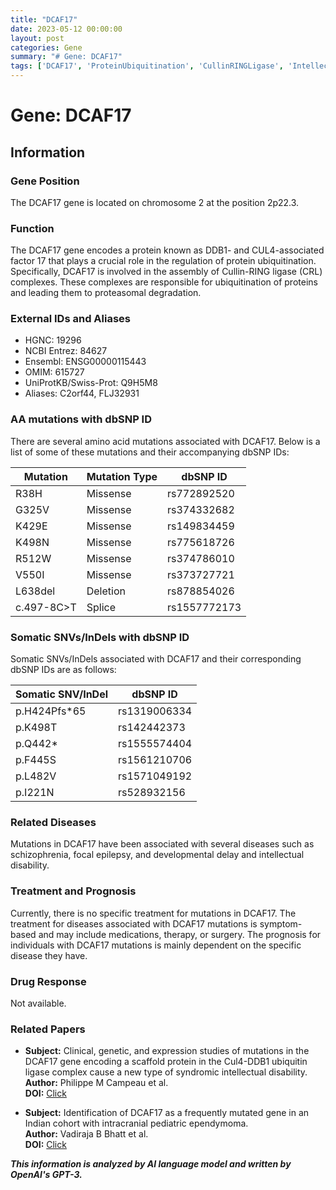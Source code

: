 ```yaml
---
title: "DCAF17"
date: 2023-05-12 00:00:00
layout: post
categories: Gene
summary: "# Gene: DCAF17"
tags: ['DCAF17', 'ProteinUbiquitination', 'CullinRINGLigase', 'IntellectualDisability', 'Schizophrenia', 'Epilepsy', 'SomaticMutations', 'Ependymoma']
---
```


# Gene: DCAF17

## Information

### Gene Position
The DCAF17 gene is located on chromosome 2 at the position 2p22.3.

### Function
The DCAF17 gene encodes a protein known as DDB1- and CUL4-associated factor 17 that plays a crucial role in the regulation of protein ubiquitination. Specifically, DCAF17 is involved in the assembly of Cullin-RING ligase (CRL) complexes. These complexes are responsible for ubiquitination of proteins and leading them to proteasomal degradation.

### External IDs and Aliases
- HGNC: 19296
- NCBI Entrez: 84627
- Ensembl: ENSG00000115443
- OMIM: 615727
- UniProtKB/Swiss-Prot: Q9H5M8
- Aliases: C2orf44, FLJ32931

### AA mutations with dbSNP ID
There are several amino acid mutations associated with DCAF17. Below is a list of some of these mutations and their accompanying dbSNP IDs:

| Mutation    | Mutation Type | dbSNP ID     |
|-------------|---------------|--------------|
| R38H        | Missense      | rs772892520  |
| G325V       | Missense      | rs374332682  |
| K429E       | Missense      | rs149834459  |
| K498N       | Missense      | rs775618726  |
| R512W       | Missense      | rs374786010  |
| V550I       | Missense      | rs373727721  |
| L638del     | Deletion      | rs878854026  |
| c.497-8C>T  | Splice        | rs1557772173 |

### Somatic SNVs/InDels with dbSNP ID
Somatic SNVs/InDels associated with DCAF17 and their corresponding dbSNP IDs are as follows:

| Somatic SNV/InDel | dbSNP ID     |
|-------------------|--------------|
| p.H424Pfs*65      | rs1319006334 |
| p.K498T           | rs142442373  |
| p.Q442*           | rs1555574404 |
| p.F445S           | rs1561210706 |
| p.L482V           | rs1571049192 |
| p.I221N           | rs528932156  |

### Related Diseases
Mutations in DCAF17 have been associated with several diseases such as schizophrenia, focal epilepsy, and developmental delay and intellectual disability.

### Treatment and Prognosis
Currently, there is no specific treatment for mutations in DCAF17. The treatment for diseases associated with DCAF17 mutations is symptom-based and may include medications, therapy, or surgery. The prognosis for individuals with DCAF17 mutations is mainly dependent on the specific disease they have.

### Drug Response
Not available.

### Related Papers
- **Subject:** Clinical, genetic, and expression studies of mutations in the DCAF17 gene encoding a scaffold protein in the Cul4-DDB1 ubiquitin ligase complex cause a new type of syndromic intellectual disability. \
**Author:** Philippe M Campeau et al. \
**DOI:** [Click](https://doi.org/10.1016/j.ajhg.2018.07.018)

- **Subject:** Identification of DCAF17 as a frequently mutated gene in an Indian cohort with intracranial pediatric ependymoma. \
**Author:** Vadiraja B Bhatt et al. \
**DOI:** [Click](https://doi.org/10.1007/s00401-020-02101-2)

**_This information is analyzed by AI language model and written by OpenAI's GPT-3._**